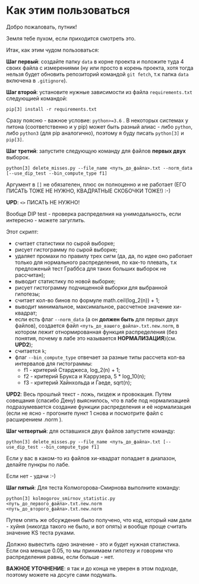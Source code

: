 # Как этим пользоваться

Добро пожаловать, путник!

Земля тебе пухом, если приходится смотреть это. 

Итак, как этим чудом пользоваться:

**Шаг первый**: создайте папку ```data``` в корне проекта и положите туда 4 своих файла с измерениями (ну или просто в корень проекта, хотя тогда нельзя будет обновить репозиторий командой ```git fetch```, т.к папка ```data``` включена в ```.gitignore```).

**Шаг второй**: установите нужные зависимости из файла ```requirements.txt``` следующией командой:

```pip[3] install -r requirements.txt```

Сразу поясню - важное условие: ```python>=3.6``` . В некоторых системах у питона (соответственно и у pip) может быть разный алиас - либо ```python```, либо ```python3``` (для pip аналогично), поэтому я буду писать ```python[3]``` и  ```pip[3]```.

**Шаг третий**: запустите следующую команду для файлов **первых двух** выборок.

```python[3] delete_misses.py --file_name <путь_до_файла>.txt --norm_data [--use_dip_test --bin_compute_type f1]```

Аргумент в ```[]``` не обязателен, плюс он полноценно и не работает (ЕГО ПИСАТЬ ТОЖЕ НЕ НУЖНО, КВАДРАТНЫЕ СКОБОЧКИ ТОЖЕ!) :-)

**UPD**: ```<>``` ПИСАТЬ НЕ НУЖНО!

Вообще DIP test - проверка распределния на унимодальность, если интересно - можете загуглить.

Этот скрипт:

* считает статистики по сырой выборке;
* рисует гистограмму по сырой выборке;
* удаляет промахи по правилу трех сигм (да, да, по идее оно работает только для нормального распределения, по как-то плевать, т.к предложеный тест Граббса для таких больших выборок не рассчитан);
* выводит статистику по новой выборке;
* рисует гистограмму подчищенной выборки для выбранной гипотезы;
* считает кол-во бинов по формуле math.ceil(log_2(n)) + 1;
* выводит минимальное, максимальное, рассчетное значение хи-квадрат;
* если есть флаг ```--norm_data``` (а он **должен быть** для первых двух файлов), создается файл ```<путь_до_вашего_файла>.txt.new.norm```, в котором лежит отнормированная функция распределения (без понятия, почему в лабе это называется **НОРМАЛИЗАЦИЯ**)(см. **UPD2**);
* считается ```k```;
* флаг ```--bin_compute_type``` отвечает за разные типы рассчета кол-ва интервалов для гистограммы:
  * f1 - критерий Старджеса, log_2(n) + 1;
  * f2 - критерий Брукса и Каррузера, 5 * log_10(n);
  * f3 - критерий Хайнхольда и Гаеде, sqrt(n);

**UPD2**: Весь прошлый текст - ложь, пиздеж и провокация. Путем совещания (спасибо Дену) выяснилось, что в лабе под нормализацией подразумевается создание функции распределения и её нормализация (если не ясно - прогоните пункт 1 снова и посмотрите файл с расширением .norm ).

**Шаг четвертый**: для оставшихся двух файлов запустите команду:

```python[3] delete_misses.py --file_name <путь_до_файла>.txt [--use_dip_test --bin_compute_type f1]```

Если у вас в каком-то из файлов хи-квадрат попадает в диапазон, делайте пункры по лабе.

Если нет - удачи :-)

**Шаг пятый**: Для теста Колмогорова-Смирнова выполните команду:

```python[3] kolmogorov_smirnov_statistic.py <путь_до_первого_файла>.txt.new.norm  <путь_до_второго_файла>.txt.new.norm```

Путем опять же обсуждения было получено, что код, который нам дали - хуйня (никогда такого не было, и вот опять) и вообще проще считать значение KS теста руками.

Должно вывестить одно значение - это и будет нужная статистика. Если она меньше 0.05, то мы принимаем гипотезу и говорим что распределения равны, если больше - нет.

**ВАЖНОЕ УТОЧНЕНИЕ**: я так и до конца не уверен в этом подходе, поэтому можете на досуге сами подумать.